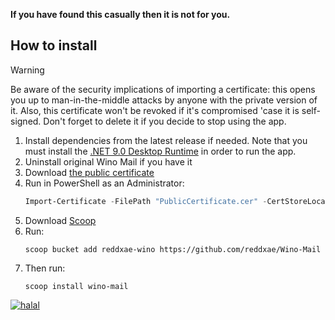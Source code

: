 **If you have found this casually then it is not for you.**

## How to install

> [!WARNING]
> Be aware of the security implications of importing a certificate: this opens you up to man-in-the-middle attacks by anyone with the private version of it. Also, this certificate won't be revoked if it's compromised 'case it is self-signed. Don't forget to delete it if you decide to stop using the app.

1. Install dependencies from the latest release if needed. Note that you must install the [.NET 9.0 Desktop Runtime](https://versionsof.net/core/9.0) in order to run the app.
2. Uninstall original Wino Mail if you have it
3. Download [the public certificate](https://raw.githubusercontent.com/reddxae/Wino-Mail/refs/heads/master/PublicCertificate.cer)
4. Run in PowerShell as an Administrator:
   ```powershell
   Import-Certificate -FilePath "PublicCertificate.cer" -CertStoreLocation "Cert:\LocalMachine\TrustedPeople"
   ```
5. Download [Scoop](https://scoop.sh)
6. Run:
   ```
   scoop bucket add reddxae-wino https://github.com/reddxae/Wino-Mail
   ```
7. Then run:
    ```
    scoop install wino-mail
    ```

[![halal](https://github.com/user-attachments/assets/5eab27ac-57cc-4cc5-8b4f-4ca525dfc4a9)](https://github.com/user-attachments/assets/ca341a8d-6538-4767-899f-e7e3707512ca)
